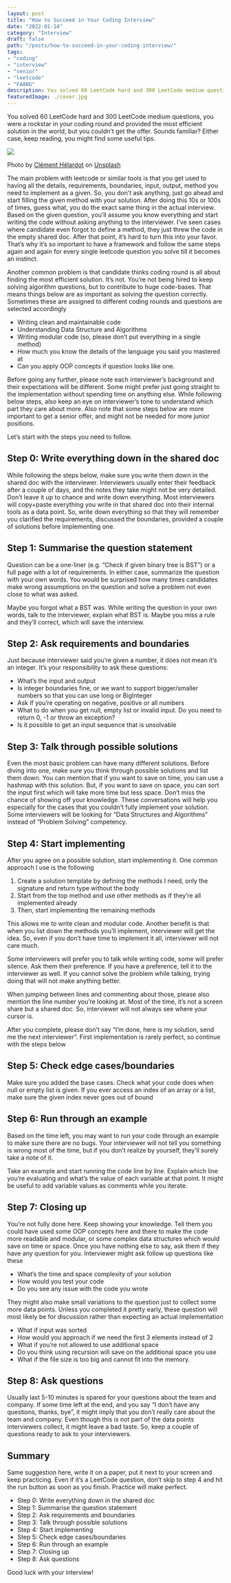 ```yaml
---
layout: post
title: "How to Succeed in Your Coding Interview"
date: "2022-01-14"
category: "Interview"
draft: false
path: "/posts/how-to-succeed-in-your-coding-interview/"
tags:
- "coding"
- "interview"
- "senior"
- "leetcode"
- "FAANG"
description: You solved 60 LeetCode hard and 300 LeetCode medium questions, you were a rockstar in your coding round and provided the most efficient solution in the world, but you couldn’t get the offer. Sounds familiar? Either case, keep reading, you might find some useful tips.
featuredImage: ./cover.jpg
---
```



You solved 60 LeetCode hard and 300 LeetCode medium questions, you were a rockstar in your coding round and provided the most efficient solution in the world, but you couldn’t get the offer. Sounds familiar? Either case, keep reading, you might find some useful tips.

![](./cover.jpg)<figcaption>Photo by <a href="https://unsplash.com/@clemhlrdt">Clément Hélardot</a> on <a href="https://unsplash.com">Unsplash</a></figcaption>

The main problem with leetcode or similar tools is that you get used to having all the details, requirements, boundaries, input, output, method you need to implement as a given. So, you don’t ask anything, just go ahead and start filling the given method with your solution. After doing this 10s or 100s of times, guess what, you do the exact same thing in the actual interview. Based on the given question, you’ll assume you know everything and start writing the code without asking anything to the interviewer. I’ve seen cases where candidate even forgot to define a method, they just threw the code in the empty shared doc. After that point, it’s hard to turn this into your favor. That’s why it’s so important to have a framework and follow the same steps again and again for every single leetcode question you solve till it becomes an instinct.

Another common problem is that candidate thinks coding round is all about finding the most efficient solution. It’s not. You’re not being hired to keep solving algorithm questions, but to contribute to huge code-bases. That means things below are as important as solving the question correctly. Sometimes these are assigned to different coding rounds and questions are selected accordingly

* Writing clean and maintainable code
* Understanding Data Structure and Algorithms
* Writing modular code (so, please don’t put everything in a single method)
* How much you know the details of the language you said you mastered at
* Can you apply OOP concepts if question looks like one.


Before going any further, please note each interviewer’s background and their expectations will be different. Some might prefer just going straight to the implementation without spending time on anything else. While following below steps, also keep an eye on interviewer’s tone to understand which part they care about more. Also note that some steps below are more important to get a senior offer, and might not be needed for more junior positions.

Let’s start with the steps you need to follow.

## Step 0: Write everything down in the shared doc

While following the steps below, make sure you write them down in the shared doc with the interviewer. Interviewers usually enter their feedback after a couple of days, and the notes they take might not be very detailed. Don’t leave it up to chance and write down everything. Most interviewers will copy+paste everything you write in that shared doc into their internal tools as a data point. So, write down everything so that they will remember you clarified the requirements, discussed the boundaries, provided a couple of solutions before implementing one.

## Step 1: Summarise the question statement

Question can be a one-liner (e.g. “Check if given binary tree is BST”) or a full page with a lot of requirements. In either case, summarize the question with your own words. You would be surprised how many times candidates make wrong assumptions on the question and solve a problem not even close to what was asked.

Maybe you forgot what a BST was. While writing the question in your own words, talk to the interviewer, explain what BST is. Maybe you miss a rule and they’ll correct, which will save the interview.

## Step 2: Ask requirements and boundaries

Just because interviewer said you’re given a number, it does not mean it’s an integer. It’s your responsibility to ask these questions:

* What’s the input and output
* Is integer boundaries fine, or we want to support bigger/smaller numbers so that you can use long or BigInteger
* Ask if you’re operating on negative, positive or all numbers
* What to do when you get null, empty list or invalid input. Do you need to return 0, -1 or throw an exception?
* Is it  possible to get an input sequence that is unsolvable

## Step 3: Talk through possible solutions

Even the most basic problem can have many different solutions. Before diving into one, make sure you think through possible solutions and list them down. You can mention that if you want to save on time, you can use a hashmap with this solution. But, if you want to save on space, you can sort the input first which will take more time but less space. Don’t miss the chance of showing off your knowledge. These conversations will help you especially for the cases that you couldn’t fully implement your solution. Some interviewers will be looking for “Data Structures and Algorithms” instead of “Problem Solving” competency.

## Step 4: Start implementing

After you agree on a possible solution, start implementing it. One common approach I use is the following

1. Create a solution template by defining the methods I need, only the signature and return type without the body
2. Start from the top method and use other methods as if they’re all implemented already
3. Then, start implementing the remaining methods

This allows me to write clean and modular code. Another benefit is that when you list down the methods you’ll implement, interviewer will get the idea. So, even if you don’t have time to implement it all, interviewer will not care much.

Some interviewers will prefer you to talk while writing code, some will prefer silence. Ask them their preference. If you have a preference, tell it to the interviewer as well. If you cannot solve the problem while talking, trying doing that will not make anything better.

When jumping between lines and commenting about those, please also mention the line number you’re looking at. Most of the time, it’s not a screen share but a shared doc. So, interviewer will not always see where your cursor is.

After you complete, please don’t say “I’m done, here is my solution, send me the next interviewer”. First implementation is rarely perfect, so continue with the steps below

## Step 5: Check edge cases/boundaries

Make sure you added the base cases. Check what your code does when null or empty list is given. If you ever access an index of an array or a list, make sure the given index never goes out of bound

## Step 6: Run through an example

Based on the time left, you may want to run your code through an example to make sure there are no bugs. Your interviewer will not tell you something is wrong most of the time, but if you don’t realize by yourself, they’ll surely take a note of it.

Take an example and start running the code line by line. Explain which line you’re evaluating and what’s the value of each variable at that point. It might be useful to add variable values as comments while you iterate.

## Step 7: Closing up

You’re not fully done here. Keep showing your knowledge. Tell them you could have used some OOP concepts here and there to make the code more readable and modular, or some complex data structures which would save on time or space. Once you have nothing else to say, ask them if they have any question for you. Interviewer might ask follow up questions like these

* What’s the time and space complexity of your solution
* How would you test your code
* Do you see any issue with the code you wrote

They might also make small variations to the question just to collect some more data points. Unless you completed it pretty early, these question will most likely be for discussion rather than expecting an actual implementation

* What if input was sorted
* How would you approach if we need the first 3 elements instead of 2
* What if you’re not allowed to use additional space
* Do you think using recursion will save on the additional space you use
* What if the file size is too big and cannot fit into the memory.

## Step 8: Ask questions

Usually last 5-10 minutes is spared for your questions about the team and company. If some time left at the end, and you say “I don’t have any questions, thanks, bye”, it might imply that you don’t really care about the team and company. Even though this is not part of the data points interviewers collect, it might leave a bad taste. So, keep a couple of questions ready to ask to your interviewers.

## Summary

Same suggestion here, write it on a paper, put it next to your screen and keep practicing. Even if it’s a LeetCode question, don’t skip to step 4 and hit the run button as soon as you finish. Practice will make perfect.

* Step 0: Write everything down in the shared doc
* Step 1: Summarise the question statement
* Step 2: Ask requirements and boundaries
* Step 3: Talk through possible solutions
* Step 4: Start implementing
* Step 5: Check edge cases/boundaries
* Step 6: Run through an example
* Step 7: Closing up
* Step 8: Ask questions

Good luck with your interview!
